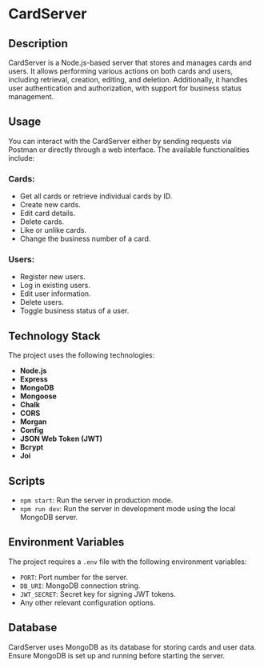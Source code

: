 # CardServer

## Description

CardServer is a Node.js-based server that stores and manages cards and users. It allows performing various actions on both cards and users, including retrieval, creation, editing, and deletion. Additionally, it handles user authentication and authorization, with support for business status management.

## Usage

You can interact with the CardServer either by sending requests via Postman or directly through a web interface. The available functionalities include:

### Cards:

- Get all cards or retrieve individual cards by ID.
- Create new cards.
- Edit card details.
- Delete cards.
- Like or unlike cards.
- Change the business number of a card.

### Users:

- Register new users.
- Log in existing users.
- Edit user information.
- Delete users.
- Toggle business status of a user.

## Technology Stack

The project uses the following technologies:

- **Node.js**
- **Express**
- **MongoDB**
- **Mongoose**
- **Chalk**
- **CORS**
- **Morgan**
- **Config**
- **JSON Web Token (JWT)**
- **Bcrypt**
- **Joi**

## Scripts

- `npm start`: Run the server in production mode.
- `npm run dev`: Run the server in development mode using the local MongoDB server.

## Environment Variables

The project requires a `.env` file with the following environment variables:

- `PORT`: Port number for the server.
- `DB_URI`: MongoDB connection string.
- `JWT_SECRET`: Secret key for signing JWT tokens.
- Any other relevant configuration options.

## Database

CardServer uses MongoDB as its database for storing cards and user data. Ensure MongoDB is set up and running before starting the server.
